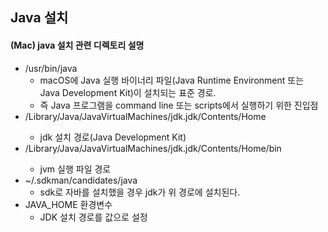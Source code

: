 ## Java 설치

#### (Mac) java 설치 관련 디렉토리 설명
- /usr/bin/java
    - macOS에 Java 실행 바이너리 파일(Java Runtime Environment 또는 Java Development Kit)이 설치되는 표준 경로.
    - 즉 Java 프로그램을 command line 또는 scripts에서 실행하기 위한 진입점
- /Library/Java/JavaVirtualMachines/jdk<version>.jdk/Contents/Home
    - jdk 설치 경로(Java Development Kit)
- /Library/Java/JavaVirtualMachines/jdk<version>.jdk/Contents/Home/bin
    - jvm 실행 파일 경로
- ~/.sdkman/candidates/java 
    - sdk로 자바를 설치했을 경우 jdk가 위 경로에 설치된다.
- JAVA_HOME 환경변수
    - JDK 설치 경로를 값으로 설정    

